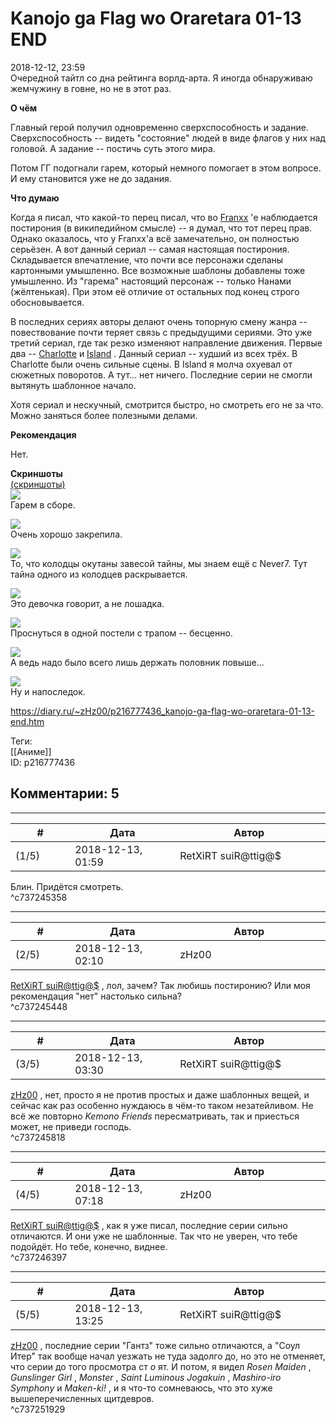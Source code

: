 Kanojo ga Flag wo Oraretara 01-13 END
=====================================

  
2018-12-12, 23:59  
 Очередной тайтл со дна рейтинга ворлд-арта. Я иногда обнаруживаю жемчужину в говне, но не в этот раз.   
   
  **О чём**    
   
 Главный герой получил одновременно сверхспособность и задание. Сверхспособность -- видеть "состояние" людей в виде флагов у них над головой. А задание -- постичь суть этого мира.   
   
 Потом ГГ подогнали гарем, который немного помогает в этом вопросе. И ему становится уже не до задания.   
   
  **Что думаю**    
   
 Когда я писал, что какой-то перец писал, что во  [Franxx](Darling%20in%20the%20Franxx%2001-24%20END)  'е наблюдается постирония (в википедийном смысле) -- я думал, что тот перец прав. Однако оказалось, что у Franxx'а всё замечательно, он полностью серьёзен. А вот данный сериал -- самая настоящая постирония. Складывается впечатление, что почти все персонажи сделаны картонными умышленно. Все возможные шаблоны добавлены тоже умышленно. Из "гарема" настоящий персонаж -- только Нанами (жёлтенькая). При этом её отличие от остальных под конец строго обосновывается.   
   
 В последних сериях авторы делают очень топорную смену жанра -- повествование почти теряет связь с предыдущими сериями. Это уже третий сериал, где так резко изменяют направление движения. Первые два --  [Charlotte](Charlotte%2001-13%20END)  и  [Island](ISLAND%2001-12%20END)  . Данный сериал -- худший из всех трёх. В Charlotte были очень сильные сцены. В Island я молча охуевал от сюжетных поворотов. А тут... нет ничего. Последние серии не смогли вытянуть шаблонное начало.   
   
 Хотя сериал и нескучный, смотрится быстро, но смотреть его не за что. Можно заняться более полезными делами.   
   
  **Рекомендация**    
   
 Нет.   
   
  **Скриншоты**    
  [(скриншоты)](https://zHz00.diary.ru/p216777436.htm?index=1#linkmore216777436m1)       
  [![](pics/B2xwHqMl.jpg)](https://i.imgur.com/B2xwHqM.jpg)    
 Гарем в сборе.   
   
  [![](pics/Selj0zol.jpg)](https://i.imgur.com/Selj0zo.jpg)    
 Очень хорошо закрепила.   
   
  [![](pics/nhyp30ql.jpg)](https://i.imgur.com/nhyp30q.jpg)    
 То, что колодцы окутаны завесой тайны, мы знаем ещё с Never7. Тут тайна одного из колодцев раскрывается.   
   
  [![](pics/fmP7aHSl.jpg)](https://i.imgur.com/fmP7aHS.jpg)    
 Это девочка говорит, а не лошадка.   
   
  [![](pics/6zmuvURl.jpg)](https://i.imgur.com/6zmuvUR.jpg)    
 Проснуться в одной постели с трапом -- бесценно.   
   
  [![](pics/I3pWxeml.jpg)](https://i.imgur.com/I3pWxem.jpg)    
 А ведь надо было всего лишь держать половник повыше...   
   
  [![](pics/57s4aGUl.jpg)](https://i.imgur.com/57s4aGU.jpg)    
 Ну и напоследок.      
  
<https://diary.ru/~zHz00/p216777436_kanojo-ga-flag-wo-oraretara-01-13-end.htm>  
  
Теги:  
[[Аниме]]  
ID: p216777436  


Комментарии: 5
--------------

  


---



|         #         |              Дата              |                     Автор                     |           ID           |
| --- | --- | --- | --- |
| (1/5) | 2018-12-13, 01:59 | RetXiRT suiR@ttig@$ | c737245358 |

  
  Блин. Придётся смотреть.    
 ^c737245358

---



|         #         |              Дата              |                     Автор                     |           ID           |
| --- | --- | --- | --- |
| (2/5) | 2018-12-13, 02:10 | zHz00 | c737245448 |

  
  [RetXiRT suiR@ttig@$](http://Hellspawn.diary.ru "Горчичник")  , лол, зачем? Так любишь постиронию? Или моя рекомендация "нет" настолько сильна?   
 ^c737245448

---



|         #         |              Дата              |                     Автор                     |           ID           |
| --- | --- | --- | --- |
| (3/5) | 2018-12-13, 03:30 | RetXiRT suiR@ttig@$ | c737245818 |

  
   [zHz00](https://zHz00.diary.ru "Untitled")  , нет, просто я не против простых и даже шаблонных вещей, и сейчас как раз особенно нуждаюсь в чём-то таком незатейливом. Не всё же повторно  *Kemono Friends*  пересматривать, так и приесться может, не приведи господь.    
 ^c737245818

---



|         #         |              Дата              |                     Автор                     |           ID           |
| --- | --- | --- | --- |
| (4/5) | 2018-12-13, 07:18 | zHz00 | c737246397 |

  
  [RetXiRT suiR@ttig@$](http://Hellspawn.diary.ru "Горчичник")  , как я уже писал, последние серии сильно отличаются. И они уже не шаблонные. Так что не уверен, что тебе подойдёт. Но тебе, конечно, виднее.   
 ^c737246397

---



|         #         |              Дата              |                     Автор                     |           ID           |
| --- | --- | --- | --- |
| (5/5) | 2018-12-13, 13:25 | RetXiRT suiR@ttig@$ | c737251929 |

  
   [zHz00](https://zHz00.diary.ru "Untitled")  , последние серии "Гантз" тоже сильно отличаются, а "Соул Итер" так вообще начал уезжать не туда задолго до, но это не отменяет, что серии до того просмотра ст  *о*  ят. И потом, я видел  *Rosen Maiden*  ,  *Gunslinger Girl*  ,  *Monster*  ,  *Saint Luminous Jogakuin*  ,  *Mashiro-iro Symphony*  и  *Maken-ki!*  , и я что-то сомневаюсь, что это хуже вышеперечисленных щитдевров.    
 ^c737251929